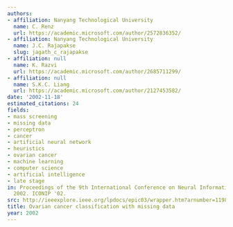 ```yaml
---
authors:
- affiliation: Nanyang Technological University
  name: C. Renz
  url: https://academic.microsoft.com/author/2572836352/
- affiliation: Nanyang Technological University
  name: J.C. Rajapakse
  slug: jagath_c_rajapakse
- affiliation: null
  name: K. Razvi
  url: https://academic.microsoft.com/author/2685711299/
- affiliation: null
  name: S.K.C. Liang
  url: https://academic.microsoft.com/author/2127453582/
date: '2002-11-18'
estimated_citations: 24
fields:
- mass screening
- missing data
- perceptron
- cancer
- artificial neural network
- heuristics
- ovarian cancer
- machine learning
- computer science
- artificial intelligence
- late stage
in: Proceedings of the 9th International Conference on Neural Information Processing,
  2002. ICONIP '02.
src: http://ieeexplore.ieee.org/lpdocs/epic03/wrapper.htm?arnumber=1198171
title: Ovarian cancer classification with missing data
year: 2002
---
```

